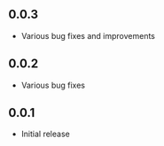 ## 0.0.3

* Various bug fixes and improvements

## 0.0.2

* Various bug fixes

## 0.0.1

* Initial release


